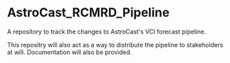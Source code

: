 # AstroCast_RCMRD_Pipeline
A repository  to track the changes to AstroCast's VCI forecast pipeline.

This repositry will also act as a way to distribute the pipeline to stakeholders at will. Documentation will also be provided.
